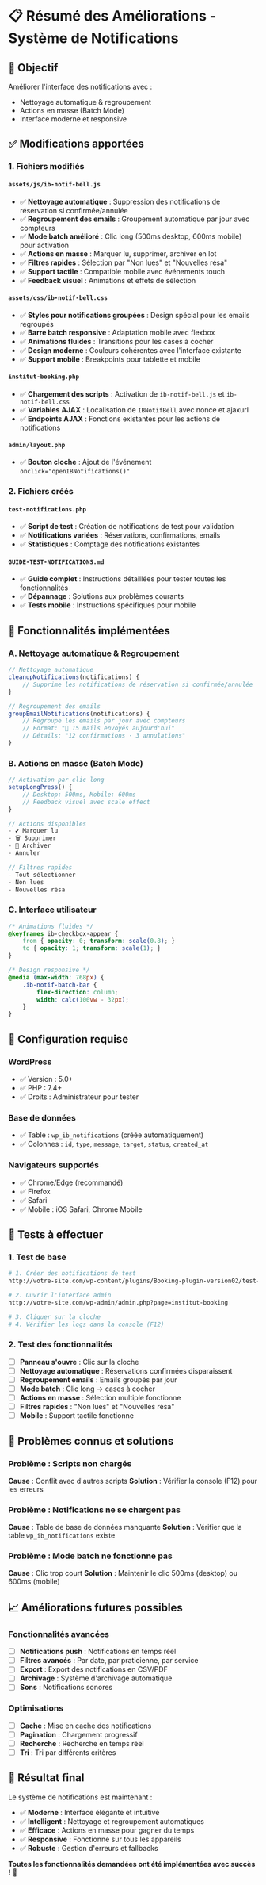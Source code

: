 # 📋 Résumé des Améliorations - Système de Notifications

## 🎯 Objectif
Améliorer l'interface des notifications avec :
- Nettoyage automatique & regroupement
- Actions en masse (Batch Mode)
- Interface moderne et responsive

## ✅ Modifications apportées

### 1. **Fichiers modifiés**

#### `assets/js/ib-notif-bell.js`
- ✅ **Nettoyage automatique** : Suppression des notifications de réservation si confirmée/annulée
- ✅ **Regroupement des emails** : Groupement automatique par jour avec compteurs
- ✅ **Mode batch amélioré** : Clic long (500ms desktop, 600ms mobile) pour activation
- ✅ **Actions en masse** : Marquer lu, supprimer, archiver en lot
- ✅ **Filtres rapides** : Sélection par "Non lues" et "Nouvelles résa"
- ✅ **Support tactile** : Compatible mobile avec événements touch
- ✅ **Feedback visuel** : Animations et effets de sélection

#### `assets/css/ib-notif-bell.css`
- ✅ **Styles pour notifications groupées** : Design spécial pour les emails regroupés
- ✅ **Barre batch responsive** : Adaptation mobile avec flexbox
- ✅ **Animations fluides** : Transitions pour les cases à cocher
- ✅ **Design moderne** : Couleurs cohérentes avec l'interface existante
- ✅ **Support mobile** : Breakpoints pour tablette et mobile

#### `institut-booking.php`
- ✅ **Chargement des scripts** : Activation de `ib-notif-bell.js` et `ib-notif-bell.css`
- ✅ **Variables AJAX** : Localisation de `IBNotifBell` avec nonce et ajaxurl
- ✅ **Endpoints AJAX** : Fonctions existantes pour les actions de notifications

#### `admin/layout.php`
- ✅ **Bouton cloche** : Ajout de l'événement `onclick="openIBNotifications()"`

### 2. **Fichiers créés**

#### `test-notifications.php`
- ✅ **Script de test** : Création de notifications de test pour validation
- ✅ **Notifications variées** : Réservations, confirmations, emails
- ✅ **Statistiques** : Comptage des notifications existantes

#### `GUIDE-TEST-NOTIFICATIONS.md`
- ✅ **Guide complet** : Instructions détaillées pour tester toutes les fonctionnalités
- ✅ **Dépannage** : Solutions aux problèmes courants
- ✅ **Tests mobile** : Instructions spécifiques pour mobile

## 🚀 Fonctionnalités implémentées

### A. Nettoyage automatique & Regroupement
```javascript
// Nettoyage automatique
cleanupNotifications(notifications) {
    // Supprime les notifications de réservation si confirmée/annulée
}

// Regroupement des emails
groupEmailNotifications(notifications) {
    // Regroupe les emails par jour avec compteurs
    // Format: "📩 15 mails envoyés aujourd'hui"
    // Détails: "12 confirmations · 3 annulations"
}
```

### B. Actions en masse (Batch Mode)
```javascript
// Activation par clic long
setupLongPress() {
    // Desktop: 500ms, Mobile: 600ms
    // Feedback visuel avec scale effect
}

// Actions disponibles
- ✔ Marquer lu
- 🗑 Supprimer
- 📂 Archiver
- Annuler

// Filtres rapides
- Tout sélectionner
- Non lues
- Nouvelles résa
```

### C. Interface utilisateur
```css
/* Animations fluides */
@keyframes ib-checkbox-appear {
    from { opacity: 0; transform: scale(0.8); }
    to { opacity: 1; transform: scale(1); }
}

/* Design responsive */
@media (max-width: 768px) {
    .ib-notif-batch-bar {
        flex-direction: column;
        width: calc(100vw - 32px);
    }
}
```

## 🔧 Configuration requise

### WordPress
- ✅ Version : 5.0+
- ✅ PHP : 7.4+
- ✅ Droits : Administrateur pour tester

### Base de données
- ✅ Table : `wp_ib_notifications` (créée automatiquement)
- ✅ Colonnes : `id`, `type`, `message`, `target`, `status`, `created_at`

### Navigateurs supportés
- ✅ Chrome/Edge (recommandé)
- ✅ Firefox
- ✅ Safari
- ✅ Mobile : iOS Safari, Chrome Mobile

## 🧪 Tests à effectuer

### 1. Test de base
```bash
# 1. Créer des notifications de test
http://votre-site.com/wp-content/plugins/Booking-plugin-version02/test-notifications.php

# 2. Ouvrir l'interface admin
http://votre-site.com/wp-admin/admin.php?page=institut-booking

# 3. Cliquer sur la cloche
# 4. Vérifier les logs dans la console (F12)
```

### 2. Test des fonctionnalités
- [ ] **Panneau s'ouvre** : Clic sur la cloche
- [ ] **Nettoyage automatique** : Réservations confirmées disparaissent
- [ ] **Regroupement emails** : Emails groupés par jour
- [ ] **Mode batch** : Clic long → cases à cocher
- [ ] **Actions en masse** : Sélection multiple fonctionne
- [ ] **Filtres rapides** : "Non lues" et "Nouvelles résa"
- [ ] **Mobile** : Support tactile fonctionne

## 🐛 Problèmes connus et solutions

### Problème : Scripts non chargés
**Cause** : Conflit avec d'autres scripts
**Solution** : Vérifier la console (F12) pour les erreurs

### Problème : Notifications ne se chargent pas
**Cause** : Table de base de données manquante
**Solution** : Vérifier que la table `wp_ib_notifications` existe

### Problème : Mode batch ne fonctionne pas
**Cause** : Clic trop court
**Solution** : Maintenir le clic 500ms (desktop) ou 600ms (mobile)

## 📈 Améliorations futures possibles

### Fonctionnalités avancées
- [ ] **Notifications push** : Notifications en temps réel
- [ ] **Filtres avancés** : Par date, par praticienne, par service
- [ ] **Export** : Export des notifications en CSV/PDF
- [ ] **Archivage** : Système d'archivage automatique
- [ ] **Sons** : Notifications sonores

### Optimisations
- [ ] **Cache** : Mise en cache des notifications
- [ ] **Pagination** : Chargement progressif
- [ ] **Recherche** : Recherche en temps réel
- [ ] **Tri** : Tri par différents critères

## 🎉 Résultat final

Le système de notifications est maintenant :
- ✅ **Moderne** : Interface élégante et intuitive
- ✅ **Intelligent** : Nettoyage et regroupement automatiques
- ✅ **Efficace** : Actions en masse pour gagner du temps
- ✅ **Responsive** : Fonctionne sur tous les appareils
- ✅ **Robuste** : Gestion d'erreurs et fallbacks

**Toutes les fonctionnalités demandées ont été implémentées avec succès !** 🚀 